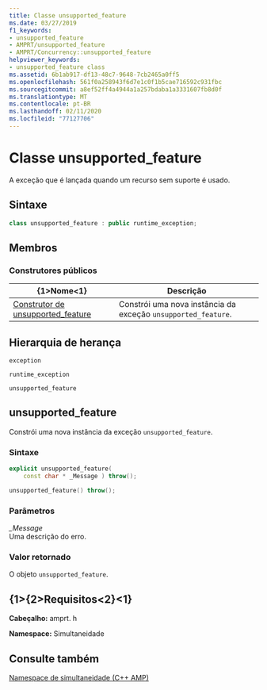```yaml
---
title: Classe unsupported_feature
ms.date: 03/27/2019
f1_keywords:
- unsupported_feature
- AMPRT/unsupported_feature
- AMPRT/Concurrency::unsupported_feature
helpviewer_keywords:
- unsupported_feature class
ms.assetid: 6b1ab917-df13-48c7-9648-7cb2465a0ff5
ms.openlocfilehash: 561f0a258943f6d7e1c0f1b5cae716592c931fbc
ms.sourcegitcommit: a8ef52ff4a4944a1a257bdaba1a3331607fb8d0f
ms.translationtype: MT
ms.contentlocale: pt-BR
ms.lasthandoff: 02/11/2020
ms.locfileid: "77127706"
---
```

# <a name="unsupported_feature-class"></a>Classe unsupported_feature

A exceção que é lançada quando um recurso sem suporte é usado.

## <a name="syntax"></a>Sintaxe

```cpp
class unsupported_feature : public runtime_exception;
```

## <a name="members"></a>Membros

### <a name="public-constructors"></a>Construtores públicos

|{1&gt;Nome&lt;1}|Descrição|
|----------|-----------------|
|[Construtor de unsupported_feature](#unsupported_feature)|Constrói uma nova instância da exceção `unsupported_feature`.|

## <a name="inheritance-hierarchy"></a>Hierarquia de herança

`exception`

`runtime_exception`

`unsupported_feature`

## <a name="unsupported_feature"></a>unsupported_feature

  Constrói uma nova instância da exceção `unsupported_feature`.

### <a name="syntax"></a>Sintaxe

```cpp
explicit unsupported_feature(
    const char * _Message ) throw();

unsupported_feature() throw();
```

### <a name="parameters"></a>Parâmetros

*_Message*<br/>
Uma descrição do erro.

### <a name="return-value"></a>Valor retornado

O objeto `unsupported_feature`.

## <a name="requirements"></a>{1&gt;{2&gt;Requisitos&lt;2}&lt;1}

**Cabeçalho:** amprt. h

**Namespace:** Simultaneidade

## <a name="see-also"></a>Consulte também

[Namespace de simultaneidade (C++ AMP)](concurrency-namespace-cpp-amp.md)
